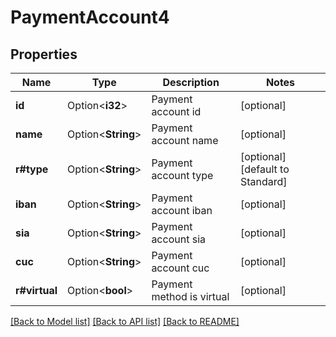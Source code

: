 # PaymentAccount4

## Properties

Name | Type | Description | Notes
------------ | ------------- | ------------- | -------------
**id** | Option<**i32**> | Payment account id | [optional]
**name** | Option<**String**> | Payment account name | [optional]
**r#type** | Option<**String**> | Payment account type | [optional][default to Standard]
**iban** | Option<**String**> | Payment account iban | [optional]
**sia** | Option<**String**> | Payment account sia | [optional]
**cuc** | Option<**String**> | Payment account cuc | [optional]
**r#virtual** | Option<**bool**> | Payment method is virtual | [optional]

[[Back to Model list]](../README.md#documentation-for-models) [[Back to API list]](../README.md#documentation-for-api-endpoints) [[Back to README]](../README.md)


